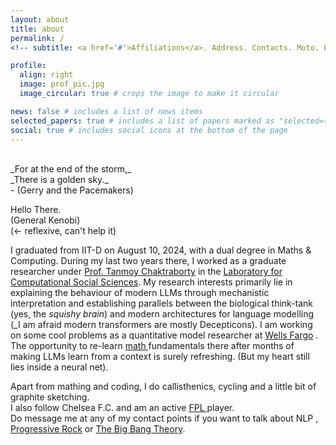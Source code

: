 ```yaml
---
layout: about
title: about
permalink: /
<!-- subtitle: <a href='#'>Affiliations</a>. Address. Contacts. Moto. Etc.)-->

profile:
  align: right
  image: prof_pic.jpg
  image_circular: true # crops the image to make it circular

news: false # includes a list of news items
selected_papers: true # includes a list of papers marked as "selected={true}"
social: true # includes social icons at the bottom of the page
---
```


<br>
_For at the end of the storm,_<br>
_There is a golden sky._<br>
- (Gerry and the Pacemakers)
<br>

Hello There.<br>
(General Kenobi)<br> (<- reflexive, can't help it)

I graduated from IIT-D on August 10, 2024, with a dual degree in Maths & Computing. During my last two years there, I worked as a graduate researcher under <a href = 'https://tanmoychak.com/'>Prof. Tanmoy Chaktraborty</a> in the <a href = 'lcs2.in'>Laboratory for Computational Social Sciences</a>. My research interests primarily lie in explaining the behaviour of modern LLMs through mechanistic interpretation and establishing parallels between the biological think-tank (yes, the _squishy brain_) and modern architectures for language modelling (_I am afraid modern transformers are mostly Decepticons). I am working on some cool problems as a quantitative model researcher at <a href = 'wellsfargo.com'>Wells Fargo</a> . The opportunity to re-learn <a href = 'https://www.math.uchicago.edu/~lawler/finbook.pdf'> math </a> fundamentals there after months of making LLMs learn from a context is surely refreshing. (But my heart still lies inside a neural net). <br>

Apart from mathing and coding, I do callisthenics, cycling and a little bit of graphite sketching.<br>
I also follow Chelsea F.C. and am an active <a href = https://fantasy.premierleague.com/entry/7736456/history> FPL </a> player.<br>
Do message me at any of my contact points if you want to talk about NLP <a href = 'https://www.youtube.com/watch?v=84Tq-eAJIk4'>, Progressive Rock</a> or <a href = 'https://www.youtube.com/watch?v=sJQ_QvNGhHc'>The Big Bang Theory</a>.


<!--Put your address / P.O. box / other info right below your picture. You can also disable any of these elements by editing `profile` property of the YAML header of your `_pages/about.md`. Edit `_bibliography/papers.bib` and Jekyll will render your [publications page](/al-folio/publications/) automatically.-->

<!--Link to your social media connections, too. This theme is set up to use [Font Awesome icons](https://fontawesome.com/) and [Academicons](https://jpswalsh.github.io/academicons/), like the ones below. Add your Facebook, Twitter, LinkedIn, Google Scholar, or just disable all of them.-->


